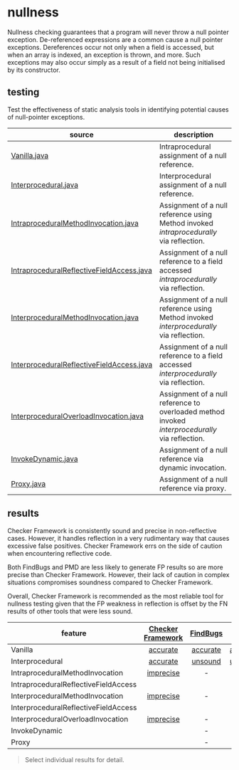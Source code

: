 # nullness
Nullness checking guarantees that a program will never throw a null pointer exception. De-referenced expressions are a common cause a null pointer exceptions. Dereferences occur not only when a field is accessed, but when an array is indexed, an exception is thrown, and more. Such exceptions may also occur simply as a result of a field not being initialised by its constructor.

## testing
Test the effectiveness of static analysis tools in identifying potential causes of null-pointer exceptions.

| source | description |
| --- | --- |
| [Vanilla.java](https://github.com/michaelemery/staticanalysis/blob/master/checker/nullness/Vanilla.java) | Intraprocedural assignment of a null reference. |
| [Interprocedural.java](https://github.com/michaelemery/staticanalysis/blob/master/checker/nullness/Interprocedural.java) | Interprocedural assignment of a null reference. |
| [IntraproceduralMethodInvocation.java](https://github.com/michaelemery/staticanalysis/blob/master/checker/nullness/IntraproceduralMethodInvocation.java) | Assignment of a null reference using Method invoked *intraprocedurally* via reflection. |
| [IntraproceduralReflectiveFieldAccess.java](https://github.com/michaelemery/staticanalysis/blob/master/checker/nullness/IntraproceduralReflectiveFieldAccess.java) | Assignment of a null reference to a field accessed *intraprocedurally* via reflection. |
| [InterproceduralMethodInvocation.java](https://github.com/michaelemery/staticanalysis/blob/master/checker/nullness/InterproceduralMethodInvocation.java) | Assignment of a null reference using Method invoked *interprocedurally* via reflection. |
| [InterproceduralReflectiveFieldAccess.java](https://github.com/michaelemery/staticanalysis/blob/master/checker/nullness/InterproceduralReflectiveFieldAccess.java) | Assignment of a null reference to a field accessed *interprocedurally* via reflection. |
| [InterproceduralOverloadInvocation.java](https://github.com/michaelemery/staticanalysis/blob/master/checker/nullness/InterproceduralOverloadInvocation.java) | Assignment of a null reference to overloaded method invoked *interprocedurally* via reflection. |
| [InvokeDynamic.java](https://github.com/michaelemery/staticanalysis/blob/master/checker/nullness/InvokeDynamic.java) | Assignment of a null reference via dynamic invocation. |
| [Proxy.java](https://github.com/michaelemery/staticanalysis/blob/master/checker/nullness/Proxy.java) | Assignment of a null reference via proxy. |

## results

Checker Framework is consistently sound and precise in non-reflective cases. However, it handles reflection in a very rudimentary way that causes excessive false positives. Checker Framework errs on the side of caution when encountering reflective code. 

Both FindBugs and PMD are less likely to generate FP results so are more precise than Checker Framework. However, their lack of caution in complex situations compromises soundness compared to Checker Framework.

Overall, Checker Framework is recommended as the most reliable tool for nullness testing given that the FP weakness in reflection is offset by the FN results of other tools that were less sound.

| feature | [Checker Framework](https://github.com/michaelemery/staticanalysis/blob/master/checker/nullness/checkerframework.md#checker-framework) | [FindBugs](https://github.com/michaelemery/staticanalysis/blob/master/checker/nullness/findbugs.md#findbugs) | [PMD](https://github.com/michaelemery/staticanalysis/blob/master/checker/nullness/pmd.md#pmd) |
| --- | :---: |:---: |:---: |
| Vanilla | [accurate](https://github.com/michaelemery/staticanalysis/blob/master/checker/nullness/checkerframework.md#Vanilla) | [accurate](https://github.com/michaelemery/staticanalysis/blob/master/checker/nullness/findbugs.md#Vanilla) | [accurate](https://github.com/michaelemery/staticanalysis/blob/master/checker/nullness/pmd.md#Vanilla) |
| Interprocedural | [accurate](https://github.com/michaelemery/staticanalysis/blob/master/checker/nullness/checkerframework.md#Interprocedural) | [unsound](https://github.com/michaelemery/staticanalysis/blob/master/checker/nullness/findbugs.md#Interprocedural) | [unsound](https://github.com/michaelemery/staticanalysis/blob/master/checker/nullness/pmd.md#Interprocedural) |
| IntraproceduralMethodInvocation | [imprecise](https://github.com/michaelemery/staticanalysis/blob/master/checker/nullness/checkerframework.md#IntraproceduralMethodInvocation) | - | - |
| IntraproceduralReflectiveFieldAccess |  |  |  |
| InterproceduralMethodInvocation | [imprecise](https://github.com/michaelemery/staticanalysis/blob/master/checker/nullness/checkerframework.md#InterproceduralMethodInvocation) | - | - |
| InterproceduralReflectiveFieldAccess |  |  |  |
| InterproceduralOverloadInvocation | [imprecise](https://github.com/michaelemery/staticanalysis/blob/master/checker/nullness/checkerframework.md#InterproceduralOverloadInvocation) | - | - |
| InvokeDynamic |  | - | - |
| Proxy |  | - | - |

> Select individual results for detail.
